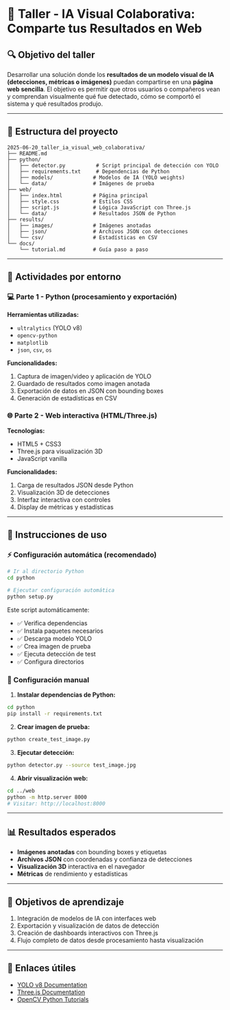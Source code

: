 # 🧪 Taller - IA Visual Colaborativa: Comparte tus Resultados en Web

## 🔍 Objetivo del taller

Desarrollar una solución donde los **resultados de un modelo visual de IA (detecciones, métricas o imágenes)** puedan compartirse en una **página web sencilla**. El objetivo es permitir que otros usuarios o compañeros vean y comprendan visualmente qué fue detectado, cómo se comportó el sistema y qué resultados produjo.

---

## 📁 Estructura del proyecto

```
2025-06-20_taller_ia_visual_web_colaborativa/
├── README.md
├── python/
│   ├── detector.py          # Script principal de detección con YOLO
│   ├── requirements.txt     # Dependencias de Python
│   ├── models/             # Modelos de IA (YOLO weights)
│   └── data/               # Imágenes de prueba
├── web/
│   ├── index.html          # Página principal
│   ├── style.css           # Estilos CSS
│   ├── script.js           # Lógica JavaScript con Three.js
│   └── data/               # Resultados JSON de Python
├── results/
│   ├── images/             # Imágenes anotadas
│   ├── json/               # Archivos JSON con detecciones
│   └── csv/                # Estadísticas en CSV
└── docs/
    └── tutorial.md         # Guía paso a paso
```

---

## 🔹 Actividades por entorno

### 💻 Parte 1 - Python (procesamiento y exportación)

**Herramientas utilizadas:**
- `ultralytics` (YOLO v8)
- `opencv-python`
- `matplotlib`
- `json`, `csv`, `os`

**Funcionalidades:**
1. Captura de imagen/video y aplicación de YOLO
2. Guardado de resultados como imagen anotada
3. Exportación de datos en JSON con bounding boxes
4. Generación de estadísticas en CSV

### 🌐 Parte 2 - Web interactiva (HTML/Three.js)

**Tecnologías:**
- HTML5 + CSS3
- Three.js para visualización 3D
- JavaScript vanilla

**Funcionalidades:**
1. Carga de resultados JSON desde Python
2. Visualización 3D de detecciones
3. Interfaz interactiva con controles
4. Display de métricas y estadísticas

---

## 🚀 Instrucciones de uso

### ⚡ Configuración automática (recomendado)

```bash
# Ir al directorio Python
cd python

# Ejecutar configuración automática
python setup.py
```

Este script automáticamente:
- ✅ Verifica dependencias
- ✅ Instala paquetes necesarios  
- ✅ Descarga modelo YOLO
- ✅ Crea imagen de prueba
- ✅ Ejecuta detección de test
- ✅ Configura directorios

### 🔧 Configuración manual

1. **Instalar dependencias de Python:**
```bash
cd python
pip install -r requirements.txt
```

2. **Crear imagen de prueba:**
```bash
python create_test_image.py
```

3. **Ejecutar detección:**
```bash
python detector.py --source test_image.jpg
```

4. **Abrir visualización web:**
```bash
cd ../web
python -m http.server 8000
# Visitar: http://localhost:8000
```

---

## 📊 Resultados esperados

- **Imágenes anotadas** con bounding boxes y etiquetas
- **Archivos JSON** con coordenadas y confianza de detecciones
- **Visualización 3D** interactiva en el navegador
- **Métricas** de rendimiento y estadísticas

---

## 🎯 Objetivos de aprendizaje

1. Integración de modelos de IA con interfaces web
2. Exportación y visualización de datos de detección
3. Creación de dashboards interactivos con Three.js
4. Flujo completo de datos desde procesamiento hasta visualización

---

## 🔗 Enlaces útiles

- [YOLO v8 Documentation](https://docs.ultralytics.com/)
- [Three.js Documentation](https://threejs.org/docs/)
- [OpenCV Python Tutorials](https://docs.opencv.org/4.x/d6/d00/tutorial_py_root.html)
